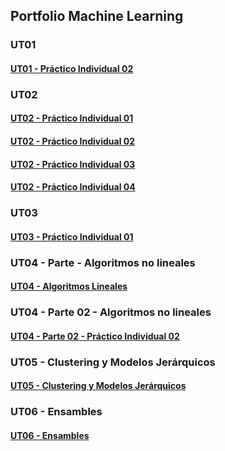 ## Portfolio Machine Learning ##


### UT01

#### [UT01 - Práctico Individual 02](UT01_-_PDI02_-_Ej01_Martin_Rose.md)




### UT02

#### [UT02 - Práctico Individual 01](UT02_-_PDI01_Martín_Rose.md)

#### [UT02 - Práctico Individual 02](UT02_-_PDI02_Martín_Rose.md)

#### [UT02 - Práctico Individual 03](UT02_-_PDI03_Martín_Rose.md)

#### [UT02 - Práctico Individual 04](UT02_-_PDI04_-_Ej_01_-_Martín_Rose.md)




### UT03

#### [UT03 - Práctico Individual 01](UT03_-_PDI01_-_Martin_Rose.md)




### UT04 - Parte - Algoritmos no lineales

#### [UT04 - Algoritmos Lineales](UT04_-_Parte_01_-_Martin_Rose.md)



### UT04 - Parte 02 - Algoritmos no lineales

#### [UT04 - Parte 02 - Práctico Individual 02](UT04_-_Parte_02_-_PDI02_-_Martin_Rose.md)



### UT05 - Clustering y Modelos Jerárquicos

#### [UT05 - Clustering y Modelos Jerárquicos](UT05_-_Martin_Rose.md)


### UT06 - Ensambles

#### [UT06 - Ensambles](UT06_-_Ensambles_-_Martin_Rose.md)




